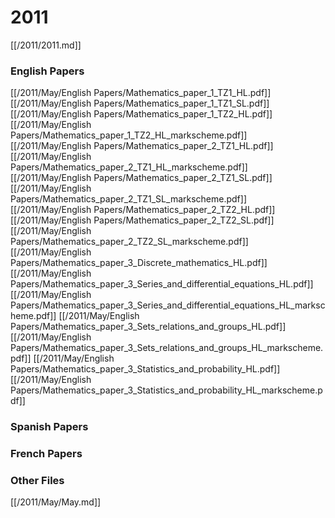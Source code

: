 # 2011

[[/2011/2011.md]]

### English Papers
[[/2011/May/English Papers/Mathematics_paper_1_TZ1_HL.pdf]]
[[/2011/May/English Papers/Mathematics_paper_1_TZ1_SL.pdf]]
[[/2011/May/English Papers/Mathematics_paper_1_TZ2_HL.pdf]]
[[/2011/May/English Papers/Mathematics_paper_1_TZ2_HL_markscheme.pdf]]
[[/2011/May/English Papers/Mathematics_paper_2_TZ1_HL.pdf]]
[[/2011/May/English Papers/Mathematics_paper_2_TZ1_HL_markscheme.pdf]]
[[/2011/May/English Papers/Mathematics_paper_2_TZ1_SL.pdf]]
[[/2011/May/English Papers/Mathematics_paper_2_TZ1_SL_markscheme.pdf]]
[[/2011/May/English Papers/Mathematics_paper_2_TZ2_HL.pdf]]
[[/2011/May/English Papers/Mathematics_paper_2_TZ2_SL.pdf]]
[[/2011/May/English Papers/Mathematics_paper_2_TZ2_SL_markscheme.pdf]]
[[/2011/May/English Papers/Mathematics_paper_3_Discrete_mathematics_HL.pdf]]
[[/2011/May/English Papers/Mathematics_paper_3_Series_and_differential_equations_HL.pdf]]
[[/2011/May/English Papers/Mathematics_paper_3_Series_and_differential_equations_HL_markscheme.pdf]]
[[/2011/May/English Papers/Mathematics_paper_3_Sets_relations_and_groups_HL.pdf]]
[[/2011/May/English Papers/Mathematics_paper_3_Sets_relations_and_groups_HL_markscheme.pdf]]
[[/2011/May/English Papers/Mathematics_paper_3_Statistics_and_probability_HL.pdf]]
[[/2011/May/English Papers/Mathematics_paper_3_Statistics_and_probability_HL_markscheme.pdf]]
### Spanish Papers
### French Papers

### Other Files
[[/2011/May/May.md]]
